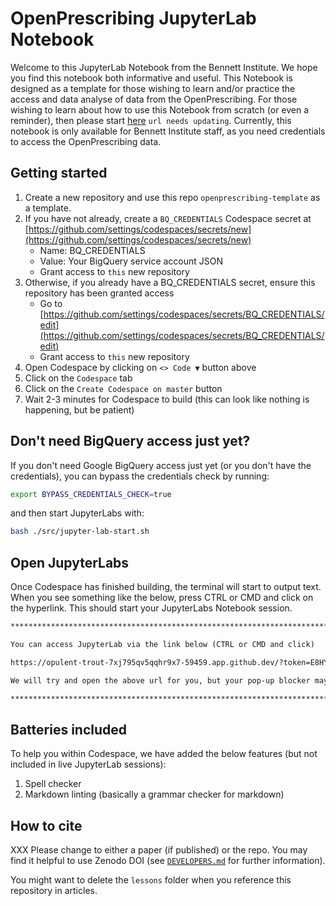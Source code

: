 # OpenPrescribing JupyterLab Notebook

Welcome to this JupyterLab Notebook from the Bennett Institute. We hope you find this notebook both informative and useful. This Notebook is designed as a template for those wishing to learn and/or practice the access and data analyse of data from the OpenPrescribing. For those wishing to learn about how to use this Notebook from scratch (or even a reminder), then please start [here](https://bennett.wiki/) `url needs updating`. Currently, this notebook is only available for Bennett Institute staff, as you need credentials to access the OpenPrescribing data.

## Getting started

1. Create a new repository and use this repo `openprescribing-template` as a template.
2. If you have not already, create a `BQ_CREDENTIALS` Codespace secret at [https://github.com/settings/codespaces/secrets/new](https://github.com/settings/codespaces/secrets/new)
   - Name: BQ_CREDENTIALS
   - Value: Your BigQuery service account JSON
   - Grant access to `this` new repository
3. Otherwise, if you already have a BQ_CREDENTIALS secret, ensure this repository has been granted access
   - Go to [https://github.com/settings/codespaces/secrets/BQ_CREDENTIALS/edit](https://github.com/settings/codespaces/secrets/BQ_CREDENTIALS/edit)
   - Grant access to `this` new repository
4. Open Codespace by clicking on `<> Code ▼` button above
5. Click on the `Codespace` tab
6. Click on the `Create Codespace on master` button
7. Wait 2-3 minutes for Codespace to build (this can look like nothing is happening, but be patient)

## Don't need BigQuery access just yet?

If you don't need Google BigQuery access just yet (or you don't have the credentials), you can bypass the credentials check by running:

```bash
export BYPASS_CREDENTIALS_CHECK=true
```

and then start JupyterLabs with:

```bash
bash ./src/jupyter-lab-start.sh
```

## Open JupyterLabs

Once Codespace has finished building, the terminal will start to output text. When you see something like the below, press CTRL or CMD and click on the hyperlink. This should start your JupyterLabs Notebook session.

<!-- prettier-ignore-start -->
```markdown
************************************************************************************

You can access JupyterLab via the link below (CTRL or CMD and click)

https://opulent-trout-7xj795qv5qqhr9x7-59459.app.github.dev/?token=E8HYgdstcE8DqCLW

We will try and open the above url for you, but your pop-up blocker may stop this.

************************************************************************************
```
<!-- prettier-ignore-end -->

## Batteries included

To help you within Codespace, we have added the below features (but not included in live JupyterLab sessions):

1. Spell checker
2. Markdown linting (basically a grammar checker for markdown)

## How to cite

XXX Please change to either a paper (if published) or the repo. You may find it helpful to use Zenodo DOI (see [`DEVELOPERS.md`](dev/Developers.md#how-to-invite-people-to-cite) for further information).

You might want to delete the `lessons` folder when you reference this repository in articles.
